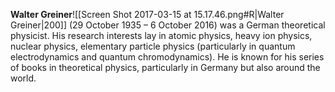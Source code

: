 **Walter Greiner**![[Screen Shot 2017-03-15 at 15.17.46.png#R|Walter Greiner|200]] (29 October 1935 – 6 October 2016) was a German theoretical physicist. His research interests lay in atomic physics, heavy ion physics, nuclear physics, elementary particle physics (particularly in quantum electrodynamics and quantum chromodynamics). He is known for his series of books in theoretical physics, particularly in Germany but also around the world.


